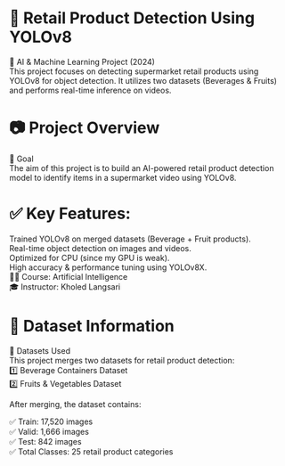 # 🛒 Retail Product Detection Using YOLOv8
📌 AI & Machine Learning Project (2024)  
This project focuses on detecting supermarket retail products using YOLOv8 for object detection. It utilizes two datasets (Beverages & Fruits) and performs real-time inference on videos.  

# 📷 Project Overview
🎯 Goal  
The aim of this project is to build an AI-powered retail product detection model to identify items in a supermarket video using YOLOv8.  

# ✅ Key Features:

Trained YOLOv8 on merged datasets (Beverage + Fruit products).  
Real-time object detection on images and videos.  
Optimized for CPU (since my GPU is weak).  
High accuracy & performance tuning using YOLOv8X.  
👨‍🏫 Course: Artificial Intelligence  
🎓 Instructor: Kholed Langsari  

# 📂 Dataset Information  
📌 Datasets Used  
This project merges two datasets for retail product detection:  
1️⃣ Beverage Containers Dataset   
2️⃣ Fruits & Vegetables Dataset   

After merging, the dataset contains:  

✅ Train: 17,520 images  
✅ Valid: 1,666 images  
✅ Test: 842 images  
✅ Total Classes: 25 retail product categories  

